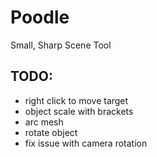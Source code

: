 # Poodle

Small, Sharp Scene Tool

## TODO: 

- right click to move target
- object scale with brackets
- arc mesh
- rotate object
- fix issue with camera rotation